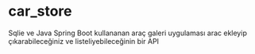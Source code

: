# car_store
Sqlie ve Java Spring Boot kullananan araç galeri uygulaması arac ekleyip çıkarabileceğiniz ve listeliyebileceğinin bir API
